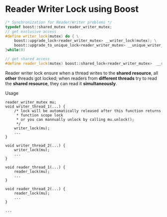 # Reader Writer Lock using Boost

```c++
/* Synchronization for Reader/Writer problems */
typedef boost::shared_mutex reader_writer_mutex; 
// get exclusive access
#define writer_lock(mutex) do { \
    boost::upgrade_lock<reader_writer_mutex> __writer_lock(mutex); \
    boost::upgrade_to_unique_lock<reader_writer_mutex> __unique_writer_lock( __writer_lock ); \
}while(0)

// get shared access
#define reader_lock(mutex) boost::shared_lock<reader_writer_mutex>  __reader_lock(mutex); 
```



Reader writer lock ensure when a thread writes to the **shared resource**, all **other** threads got locked; when readers from **different threads** try to read the **shared resource**, they can read it **simultaneously**.  



Usage

```
reader_writer_mutex mu;
void writer_thread_1(...) {
	/* lock will be automatically released after this function returns
	 * function scope lock
	 * or you can mannually unlock by calling mu.unlock();
	 */
	writer_lock(mu); 
	...
}

void writer_thread_2(...) {
	writer_lock(mu); 
	...
}

void reader_thread_1(...) {
	reader_lock(mu);
	...
}

void reader_thread_2(...) {
	reader_lock(mu);
	...
}

...
```

